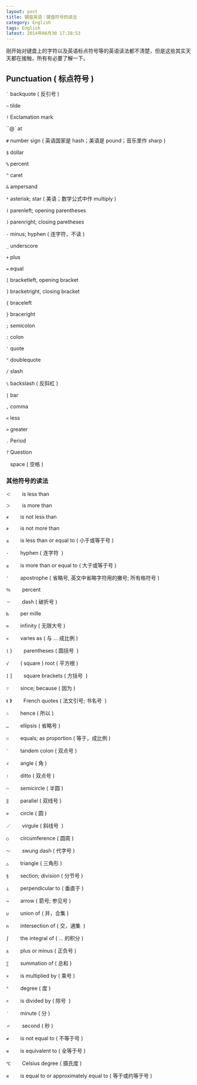 ```yaml
---
layout: post
title: 键盘英语：键盘符号的读法
category: English
tags: English
latest: 2014年08月30 17:28:53
---
```


刚开始对键盘上的字符以及英语标点符号等的英语读法都不清楚，但是这些其实天天都在接触，所有有必要了解一下。

Punctuation ( 标点符号 )
-

<code>`</code> backquote ( 反引号 )

`~` tilde

`!` Exclamation mark

``@` at

`#` number sign ( 英语国家是 hash；美语是 pound；音乐里作 sharp )

`$` dollar

`%` percent

`^` caret

`&` ampersand

`*` asterisk; star ( 美语；数学公式中作 multiply )

`(` parenleft; opening parentheses

`)` parenright; closing paretheses

`-` minus; hyphen ( 连字符，不读 )

`_` underscore

`+` plus

`=` equal

`[` bracketleft, opening bracket

`]` bracketright, closing bracket

`{` braceleft

`}` braceright

`;` semicolon

`:` colon

`'` quote

`"` doublequote

`/` slash

`\` backslash ( 反斜杠 )

`|` bar

`,` comma

`<` less

`>` greater

`.` Period

`?` Question

` ` space ( 空格 )

### 其他符号的读法


`＜`        is less than

`＞`        is more than

`≮`        is not less than 

`≯`        is not more than

`≤`        is less than or equal to ( 小于或等于号 )

`-`        hyphen ( 连字符  )

`≥`        is more than or equal to ( 大于或等于号 )

`'`        apostrophe ( 省略号, 英文中省略字符用的撇号; 所有格符号 )

`％`        percent

`－`        dash ( 破折号 )

`‰`        per mille

`∞`        infinity ( 无限大号 )

`∝`        varies as ( 与 … 成比例 )

`(` )        parentheses ( 圆括号  )

`√`        ( square ) root ( 平方根 )

`[` ]        square brackets ( 方括号  )

`∵`        since; because ( 因为 )

`《` 》        French quotes ( 法文引号; 书名号  )

`∴`        hence ( 所以 )

`…`        ellipsis ( 省略号 )

`∷`        equals; as proportion ( 等于，成比例 )

`¨`        tandem colon ( 双点号 )

`∠`        angle ( 角 )

`∶`        ditto ( 双点号 )

`⌒`        semicircle ( 半圆 )

`‖`        parallel ( 双线号 )

`⊙`        circle ( 圆 )

`／`        virgule ( 斜线号  )

`○`        circumference ( 圆周 )

`～`        swung dash ( 代字号 )

`△`        triangle ( 三角形 )

`§`        section; division ( 分节号 )

`⊥`        perpendicular to ( 垂直于 )

`→`        arrow ( 箭号; 参见号 )

`∪`        union of ( 并，合集 )

`∩`        intersection of ( 交，通集  )

`∫`        the integral of (  … 的积分 )

`±`        plus or minus ( 正负号 )

`∑`        summation of ( 总和 )

`×`        is multiplied by ( 乘号 )

`°`        degree ( 度 )

`÷`        is divided by ( 除号  )

`′`        minute ( 分 )

`〃`        second ( 秒 )

`≠`        is not equal to ( 不等于号 ) 

`≡`        is equivalent to ( 全等于号 )

`℃`        Celsius degree ( 摄氏度 )

`≌`        is equal to or approximately equal to ( 等于或约等于号 )
